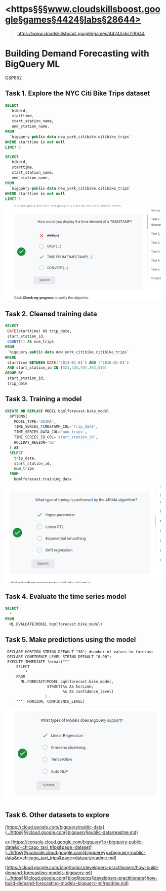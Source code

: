 # <https§§§www.cloudskillsboost.google§games§4424§labs§28644>
> <https://www.cloudskillsboost.google/games/4424/labs/28644>

# Building Demand Forecasting with BigQuery ML

GSP852


## Task 1. Explore the NYC Citi Bike Trips dataset

```sql
SELECT
   bikeid,
   starttime,
   start_station_name,
   end_station_name,
FROM
  `bigquery-public-data.new_york_citibike.citibike_trips`
WHERE starttime is not null
LIMIT 5
```

```sql
SELECT
   bikeid,
   starttime,
   start_station_name,
   end_station_name,
FROM
  `bigquery-public-data.new_york_citibike.citibike_trips`
WHERE starttime is not null
LIMIT 5
```
![Alt text](image.png)


## Task 2. Cleaned training data

```sql
SELECT
 DATE(starttime) AS trip_date,
 start_station_id,
 COUNT(*) AS num_trips
FROM
 `bigquery-public-data.new_york_citibike.citibike_trips`
WHERE
 starttime BETWEEN DATE('2014-01-01') AND ('2016-01-01')
 AND start_station_id IN (521,435,497,293,519)
GROUP BY
 start_station_id,
 trip_date
 ```

## Task 3. Training a model

```sql
CREATE OR REPLACE MODEL bqmlforecast.bike_model
  OPTIONS(
    MODEL_TYPE='ARIMA',
    TIME_SERIES_TIMESTAMP_COL='trip_date',
    TIME_SERIES_DATA_COL='num_trips',
    TIME_SERIES_ID_COL='start_station_id',
    HOLIDAY_REGION='US'
  ) AS
  SELECT
    trip_date,
    start_station_id,
    num_trips
  FROM
    bqmlforecast.training_data
```
![Alt text](image-1.png)

## Task 4. Evaluate the time series model

```sql
SELECT
  *
FROM
  ML.EVALUATE(MODEL bqmlforecast.bike_model)
```

## Task 5. Make predictions using the model

```
 DECLARE HORIZON STRING DEFAULT "30"; #number of values to forecast
 DECLARE CONFIDENCE_LEVEL STRING DEFAULT "0.90";
 EXECUTE IMMEDIATE format("""
     SELECT
         *
     FROM
       ML.FORECAST(MODEL bqmlforecast.bike_model,
                   STRUCT(%s AS horizon,
                          %s AS confidence_level)
                  )
     """, HORIZON, CONFIDENCE_LEVEL)
```
![](image-2.png)

## Task 6. Other datasets to explore
 
[https://cloud.google.com/bigquery/public-data](../https§§§cloud.google.com§bigquery§public-data/readme.md)

ex
[https://console.cloud.google.com/bigquery?p=bigquery-public-data&d=chicago_taxi_trips&page=dataset](../https§§§console.cloud.google.com§bigquery§p=bigquery-public-data&d=chicago_taxi_trips&page=dataset/readme.md)


[https://cloud.google.com/blog/topics/developers-practitioners/how-build-demand-forecasting-models-bigquery-ml](../https§§§cloud.google.com§blog§topics§developers-practitioners§how-build-demand-forecasting-models-bigquery-ml/readme.md)
